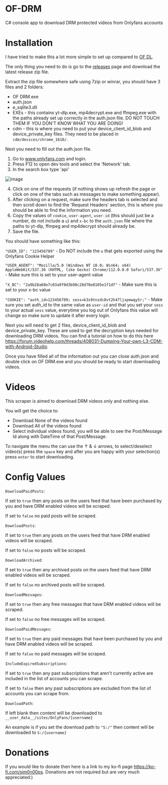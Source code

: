 # OF-DRM
C# console app to download DRM protected videos from Onlyfans accounts

# Installation
I have tried to make this a lot more simple to set up compared to [OF DL](https://github.com/sim0n00ps/OF-DL). 

The only thing you need to do is go to the [releases](https://github.com/sim0n00ps/OF-DRM/releases) page and download the latest release zip file.

Extract the zip file somewhere safe using 7zip or winrar, you should have 3 files and 2 folders:
- OF DRM.exe
- auth.json
- e_sqlite3.dll
- EXEs - this contains yt-dlp.exe, mp4decrypt.exe and ffmpeg.exe with the paths already set up correctly in the auth.json file. DO NOT TOUCH THEM IF YOU DON'T KNOW WHAT YOU ARE DOING!
- cdm - this is where you need to put your device_client_id_blob and device_private_key files. They need to be placed in `cdm/devices/chrome_1610/`.

Next you need to fill out the auth.json file.
1. Go to www.onlyfans.com and login.
2. Press F12 to open dev tools and select the 'Network' tab.
3. In the search box type 'api'

![image](https://user-images.githubusercontent.com/132307467/235547370-5ef8e273-ebf7-4783-a13a-225f5959c606.png)

4. Click on one of the requests (if nothing shows up refresh the page or click on one of the tabs such as messages to make something appear).
5. After clicking on a request, make sure the headers tab is selected and then scroll down to find the 'Request Headers' section, this is where you should be able to find the information you need.
6. Copy the values of `cookie`, `user-agent`, `user-id` (this should just be a number, do not include a `u`) and `x-bc` to the `auth.json` file where the paths to yt-dlp, ffmpeg and mp4decrypt should already be.
7. Save the file.

You should have something like this:

`"USER_ID": "123456789"` - Do NOT include the `u` that gets exported using the Onlyfans Cookie Helper

`"USER_AGENT": "Mozilla/5.0 (Windows NT 10.0; Win64; x64) AppleWebKit/537.36 (KHTML, like Gecko) Chrome/112.0.0.0 Safari/537.36"` - Make sure this is set to your user-agent value

`"X_BC": "2a9b28a68e7c03a9f0d3b98c28d70e8105e1f1df"` - Make sure this is set to your x-bc value

`"COOKIE": "auth_id=123456789; sess=k3s9tnzdc8vt2h47ljxpmwqy5r;"` - Make sure you set auth_id to the same value as `user-id` and that you set your `sess` to your actual `sess` value, everytime you log out of Onlyfans this value will change so make sure to update it after every login.

Next you will need to get 2 files, device_client_id_blob and device_private_key. These are used to get the decryption keys needed for downloading DRM videos. You can find a tutorial on how to do this here https://forum.videohelp.com/threads/408031-Dumping-Your-own-L3-CDM-with-Android-Studio

Once you have filled all of the information out you can close auth.json and double click on OF DRM.exe and you should be ready to start downloading videos.

# Videos
This scraper is aimed to download DRM videos only and nothing else.

You will get the choice to:
- Download None of the videos found
- Download All of the videos found
- Select individual videos found, you will be able to see the Post/Message Id along with DateTime of that Post/Message.

To navigate the menu the can use the &#8593; & &#8595; arrows, to select/deselect video(s) press the `space` key and after you are happy with your selection(s) press `enter` to start downloading.

# Config Values
`DownloadPaidPosts`:

If set to `true` then any posts on the users feed that have been purchased by you and have DRM enabled videos will be scraped.

If set to `false` no paid posts will be scraped.

`DownloadPosts`:

If set to `true` then any posts on the users feed that have DRM enabled videos will be scraped.

If set to `false` no posts will be scraped.

`DownloadArchived`:

If set to `true` then any archived posts on the users feed that have DRM enabled videos will be scraped.

If set to `false` no archived posts will be scraped.

`DownloadMessages`:

If set to `true` then any free messages that have DRM enabled videos will be scraped.

If set to `false` no free messages will be scraped.

`DownloadPaidMessages`:

If set to `true` then any paid messages that have been purchased by you and have DRM enabled videos will be scraped.

If set to `false` no paid messages will be scraped.

`IncludeExpiredSubscriptions`:

If set to `true` then any past subscriptions that aren't currently active are included in the list of accounts you can scrape.

If set to `false` then any past subscriptions are excluded from the list of accounts you can scrape from.

`DownloadPath`:

If left blank then content will be downloaded to `__user_data__/sites/OnlyFans/{username}`

An example is if you set the download path to `"S:/"` then content will be downloaded to `S:/{username}`

# Donations
If you would like to donate then here is a link to my ko-fi page https://ko-fi.com/sim0n00ps. Donations are not required but are very much appreciated:)
